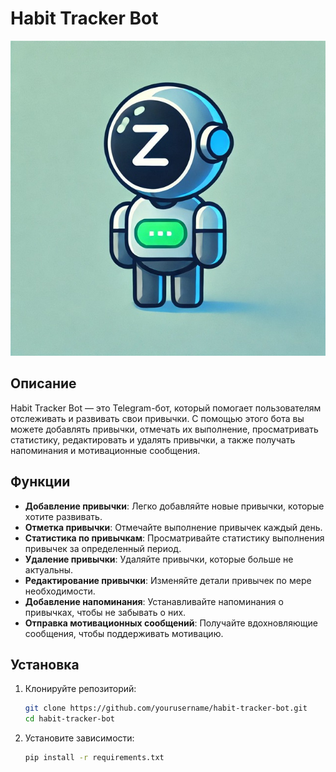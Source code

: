 <p align="center">
  <h1>Habit Tracker Bot</h1>
</p>

<p align="center">
  <img src="https://github.com/Rapira16/HabitNinja_Bot/blob/main/photo_2025-02-21_11-45-48.jpg?raw=true" alt="Habit Tracker Bot" />
</p>

## Описание

Habit Tracker Bot — это Telegram-бот, который помогает пользователям отслеживать и развивать свои привычки. С помощью этого бота вы можете добавлять привычки, отмечать их выполнение, просматривать статистику, редактировать и удалять привычки, а также получать напоминания и мотивационные сообщения.

## Функции

- **Добавление привычки**: Легко добавляйте новые привычки, которые хотите развивать.
- **Отметка привычки**: Отмечайте выполнение привычек каждый день.
- **Статистика по привычкам**: Просматривайте статистику выполнения привычек за определенный период.
- **Удаление привычки**: Удаляйте привычки, которые больше не актуальны.
- **Редактирование привычки**: Изменяйте детали привычек по мере необходимости.
- **Добавление напоминания**: Устанавливайте напоминания о привычках, чтобы не забывать о них.
- **Отправка мотивационных сообщений**: Получайте вдохновляющие сообщения, чтобы поддерживать мотивацию.

## Установка

1. Клонируйте репозиторий:

   ```bash
   git clone https://github.com/yourusername/habit-tracker-bot.git
   cd habit-tracker-bot
   ```

2. Установите зависимости:
   ```bash
   pip install -r requirements.txt
   ```
